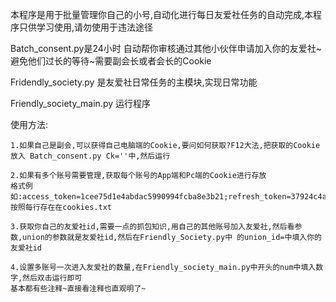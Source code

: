 本程序是用于批量管理你自己的小号,自动化进行每日友爱社任务的自动完成,本程序只供学习使用,请勿使用于违法途径

Batch_consent.py是24小时 自动帮你审核通过其他小伙伴申请加入你的友爱社~避免他们过长的等待~需要副会长或者会长的Cookie

Fridendly_society.py 是友爱社日常任务的主模块,实现日常功能

Friendly_society_main.py 运行程序

使用方法:

	1.如果自己是副会,可以获得自己电脑端的Cookie,要问如何获取?F12大法,把获取的Cookie放入 Batch_consent.py Ck=''中,然后运行
	
	2.如果有多个账号需要管理,获取每个账号的App端和Pc端的Cookie进行存放
	格式例	如:access_token=1cee75d1e4abdac5990994fcba8e3b21;refresh_token=37924c4ae79d352f8f9ca469bc032721;bili_jct=fd584f9081e2503a65fcaddbf36954b9;DedeUserID=471433885;DedeUserID__ckMd5=74625122ffdbe521;sid=a6iwqb41;SESSDATA=33c3006f%2C1584951691%2C5a382921
	按照每行存在在cookies.txt
	
	3.获取你自己的友爱社id,需要一点的抓包知识,用自己的其他账号加入友爱社,然后看参数,union的参数就是友爱社id,然后在Friendly_Society.py中 的union_id=中填入你的友爱社id
	
	4.设置多账号一次进入友爱社的数量,在Friendly_society_main.py中开头的num中填入数字,然后双击运行即可
	基本都有些注释~直接看注释也直观明了~
